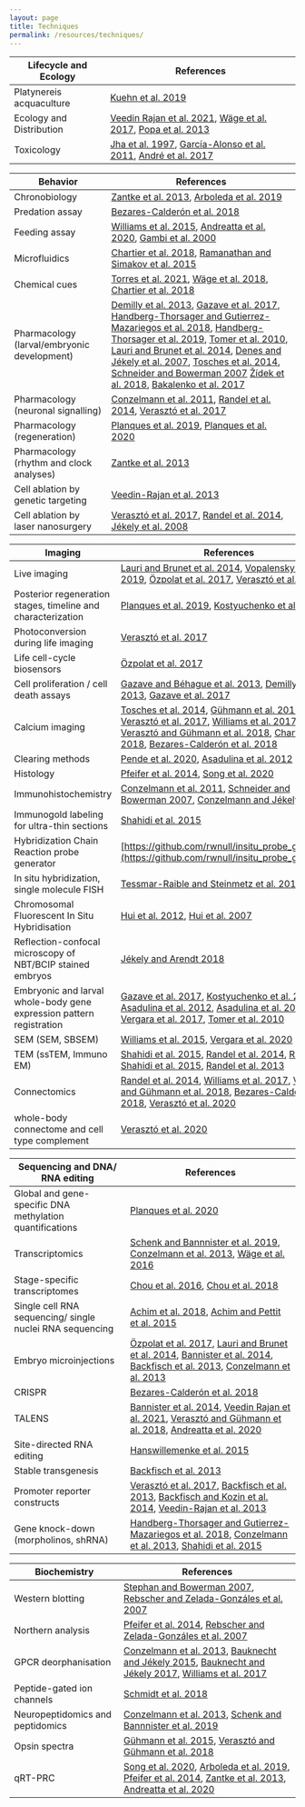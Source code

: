 ```yaml
---
layout: page
title: Techniques
permalink: /resources/techniques/
---
```



| Lifecycle and Ecology | References |
| ----------- | -------------- |
| Platynereis acquaculture | [Kuehn et al. 2019](https://journals.plos.org/plosone/article?id=10.1371/journal.pone.0226156) |
| Ecology and Distribution | [Veedin Rajan et al. 2021](https://www.nature.com/articles/s41559-020-01356-1), [Wäge et al. 2017](https://link.springer.com/article/10.1007/s00227-017-3222-x), [Popa et al. 2013](https://onlinelibrary.wiley.com/doi/abs/10.1002/jez.1835) |
| Toxicology | [Jha et al. 1997](https://pubmed.ncbi.nlm.nih.gov/9268043/), [García-Alonso et al. 2011](https://pubmed.ncbi.nlm.nih.gov/21642012/), [André et al. 2017](https://pubmed.ncbi.nlm.nih.gov/28535483/)

| Behavior | References |
| ----------- | -------------- |
| Chronobiology | [Zantke et al. 2013](https://www.sciencedirect.com/science/article/pii/S2211124713004725?via%3Dihub), [Arboleda et al. 2019](https://www.frontiersin.org/articles/10.3389/fphys.2019.00900/full) |
| Predation assay | [Bezares-Calderón et al. 2018](https://elifesciences.org/articles/36262) |
| Feeding assay | [Williams et al. 2015](https://frontiersinzoology.biomedcentral.com/articles/10.1186/s12983-014-0093-6), [Andreatta et al. 2020](https://www.pnas.org/content/117/2/1097.long), [Gambi et al. 2000](https://www.tandfonline.com/doi/abs/10.1080/00785326.2000.10409449) |
| Microfluidics | [Chartier et al. 2018](https://royalsocietypublishing.org/doi/10.1098/rsob.180139), [Ramanathan and Simakov et al. 2015](https://journals.plos.org/plosone/article?id=10.1371/journal.pone.0140553) |
| Chemical cues |  [Torres et al. 2021](https://advances.sciencemag.org/content/7/11/eabf2704), [Wäge et al. 2018](https://www.sciencedirect.com/science/article/abs/pii/S0272771416305418), [Chartier et al. 2018](https://royalsocietypublishing.org/doi/10.1098/rsob.180139) |
| Pharmacology (larval/embryonic development) | [Demilly et al. 2013](https://www.nature.com/articles/ncomms2915), [Gazave et al. 2017](https://royalsocietypublishing.org/doi/full/10.1098/rsob.160242), [Handberg-Thorsager and Gutierrez-Mazariegos et al. 2018](https://advances.sciencemag.org/content/4/2/eaao1261), [Handberg-Thorsager et al. 2019](https://link.springer.com/protocol/10.1007%2F978-1-4939-9585-1_14), [Tomer et al. 2010](https://www.cell.com/cell/fulltext/S0092-8674(10)00891-3?_returnURL=https%3A%2F%2Flinkinghub.elsevier.com%2Fretrieve%2Fpii%2FS0092867410008913%3Fshowall%3Dtrue), [Lauri and Brunet et al. 2014](https://science.sciencemag.org/content/345/6202/1365.long), [Denes and Jékely et al. 2007](https://www.cell.com/cell/fulltext/S0092-8674(07)00326-1?_returnURL=https%3A%2F%2Flinkinghub.elsevier.com%2Fretrieve%2Fpii%2FS0092867407003261%3Fshowall%3Dtrue), [Tosches et al. 2014](https://www.cell.com/cell/fulltext/S0092-8674(14)00992-1?_returnURL=https%3A%2F%2Flinkinghub.elsevier.com%2Fretrieve%2Fpii%2FS0092867414009921%3Fshowall%3Dtrue), [Schneider and Bowerman 2007](https://www.sciencedirect.com/science/article/pii/S1534580707001979?via%3Dihub) [Žídek et al. 2018](https://evodevojournal.biomedcentral.com/articles/10.1186/s13227-018-0100-7), [Bakalenko et al. 2017](https://link.springer.com/article/10.1134/S106236041703002X) |
| Pharmacology (neuronal signalling)  | [Conzelmann et al. 2011](https://www.pnas.org/content/108/46/E1174.long), [Randel et al. 2014](https://elifesciences.org/articles/02730), [Verasztó et al. 2017](https://elifesciences.org/articles/26000) |
| Pharmacology (regeneration) | [Planques et al. 2019](https://www.sciencedirect.com/science/article/pii/S0012160618304536?via%3Dihub), [Planques et al. 2020](https://www.biorxiv.org/content/10.1101/2020.11.13.381673v1)  |
| Pharmacology (rhythm and clock analyses)  | [Zantke et al. 2013](https://www.sciencedirect.com/science/article/pii/S2211124713004725?via%3Dihub) |
| Cell ablation by genetic targeting  | [Veedin-Rajan et al. 2013](https://journals.plos.org/plosone/article?id=10.1371/journal.pone.0075811) |
| Cell ablation by laser nanosurgery | [Verasztó et al. 2017](https://elifesciences.org/articles/26000), [Randel et al. 2014](https://elifesciences.org/articles/02730), [Jékely et al. 2008](https://www.nature.com/articles/nature07590) |


| Imaging | References |
| ----------- | -------------- |
| Live imaging | [Lauri and Brunet et al. 2014](https://science.sciencemag.org/content/345/6202/1365.long), [Vopalensky et al. 2019](https://bmcbiol.biomedcentral.com/articles/10.1186/s12915-019-0705-x), [Özpolat et al. 2017](https://elifesciences.org/articles/30463), [Verasztó et al. 2017](https://elifesciences.org/articles/26000) |
| Posterior regeneration stages, timeline and characterization | [Planques et al. 2019](https://www.sciencedirect.com/science/article/pii/S0012160618304536?via%3Dihub), [Kostyuchenko et al. 2018](https://anatomypubs.onlinelibrary.wiley.com/doi/full/10.1002/dvdy.7) |
| Photoconversion during life imaging | [Verasztó et al. 2017](https://elifesciences.org/articles/26000) |
| Life cell-cycle biosensors | [Özpolat et al. 2017](https://elifesciences.org/articles/30463) |
| Cell proliferation / cell death assays| [Gazave and Béhague et al. 2013](https://www.sciencedirect.com/science/article/pii/S0012160613003813), [Demilly et al. 2013](https://www.nature.com/articles/ncomms2915), [Gazave et al. 2017](https://royalsocietypublishing.org/doi/full/10.1098/rsob.160242) |
| Calcium imaging  | [Tosches et al. 2014](https://www.cell.com/cell/fulltext/S0092-8674(14)00992-1?_returnURL=https%3A%2F%2Flinkinghub.elsevier.com%2Fretrieve%2Fpii%2FS0092867414009921%3Fshowall%3Dtrue), [Gühmann et al. 2015](https://www.cell.com/current-biology/fulltext/S0960-9822(15)00820-9?_returnURL=https%3A%2F%2Flinkinghub.elsevier.com%2Fretrieve%2Fpii%2FS0960982215008209%3Fshowall%3Dtrue), [Verasztó et al. 2017](https://elifesciences.org/articles/26000), [Williams et al. 2017](https://elifesciences.org/articles/26349), [Verasztó and Gühmann et al. 2018](https://elifesciences.org/articles/36440), [Chartier et al. 2018](https://royalsocietypublishing.org/doi/10.1098/rsob.180139?url_ver=Z39.88-2003&rfr_id=ori:rid:crossref.org&rfr_dat=cr_pub%20%200pubmed), [Bezares-Calderón et al. 2018](https://elifesciences.org/articles/36262) |
| Clearing methods  | [Pende et al. 2020](https://pubmed.ncbi.nlm.nih.gov/32523996/), [Asadulina et al. 2012](https://pubmed.ncbi.nlm.nih.gov/23199348/) |
| Histology | [Pfeifer et al. 2014](https://journals.plos.org/plosone/article?id=10.1371/journal.pone.0096702), [Song et al. 2020](https://www.ncbi.nlm.nih.gov/pmc/articles/PMC7771090/) |
| Immunohistochemistry | [Conzelmann et al. 2011](https://www.pnas.org/content/108/46/E1174.long), [Schneider and Bowerman 2007](https://www.sciencedirect.com/science/article/pii/S1534580707001979?via%3Dihub), [Conzelmann and Jékely 2012](https://evodevojournal.biomedcentral.com/articles/10.1186/2041-9139-3-23),  |
| Immunogold labeling for ultra-thin sections   | [Shahidi et al. 2015](https://elifesciences.org/articles/11147) |
| Hybridization Chain Reaction probe generator  |  [https://github.com/rwnull/insitu_probe_generator](https://github.com/rwnull/insitu_probe_generator) |
| In situ hybridization, single molecule FISH  | [Tessmar-Raible  and Steinmetz et al. 2018](https://www.future-science.com/doi/10.2144/000112023?url_ver=Z39.88-2003&rfr_id=ori%3Arid%3Acrossref.org&rfr_dat=cr_pub++0pubmed) |
| Chromosomal Fluorescent In Situ Hybridisation  | [Hui et al. 2012](https://academic.oup.com/mbe/article/29/1/157/1748459), [Hui et al. 2007](https://www.cambridge.org/core/journals/journal-of-the-marine-biological-association-of-the-united-kingdom/article/abs/duplication-of-the-ribosomal-gene-cluster-in-the-marine-polychaete-platynereis-dumerilii-correlates-with-its-polymorphism/EC0129385C928D0C9771F89F94756BC1) |
| Reflection-confocal microscopy of NBT/BCIP stained embryos | [Jékely and Arendt 2018](https://www.future-science.com/doi/10.2144/000112462) |
|  Embryonic and larval whole-body gene expression pattern registration | [Gazave et al. 2017](https://royalsocietypublishing.org/doi/full/10.1098/rsob.160242#d3e3337), [Kostyuchenko et al. 2018](https://anatomypubs.onlinelibrary.wiley.com/doi/full/10.1002/dvdy.7), [Asadulina et al. 2012](https://evodevojournal.biomedcentral.com/articles/10.1186/2041-9139-3-27), [Asadulina et al. 2015](https://bmcbioinformatics.biomedcentral.com/articles/10.1186/s12859-015-0652-7), [Vergara et al. 2017](https://www.pnas.org/content/114/23/5878.short), [Tomer et al. 2010](https://pubmed.ncbi.nlm.nih.gov/20813265/) |
| SEM (SEM, SBSEM)  | [Williams et al. 2015](https://frontiersinzoology.biomedcentral.com/articles/10.1186/s12983-014-0093-6), [Vergara et al. 2020](https://www.biorxiv.org/content/10.1101/2020.02.26.961037v1) |
| TEM (ssTEM, Immuno EM) | [Shahidi et al. 2015](https://elifesciences.org/articles/11147), [Randel et al. 2014](https://elifesciences.org/articles/02730), [Randel and Shahidi et al. 2015](https://elifesciences.org/articles/08069), [Randel et al. 2013](https://academic.oup.com/icb/article/53/1/7/628885) |
| Connectomics | [Randel et al. 2014](https://elifesciences.org/articles/02730), [Williams et al. 2017](https://elifesciences.org/articles/26349), [Verasztó and Gühmann et al. 2018](https://elifesciences.org/articles/36440), [Bezares-Calderón et al. 2018](https://elifesciences.org/articles/36262), [Verasztó et al. 2020](https://www.biorxiv.org/content/10.1101/2020.08.21.260984v2) |
| whole-body connectome and cell type complement  | [Verasztó et al. 2020](https://www.biorxiv.org/content/10.1101/2020.08.21.260984v2) |



| Sequencing and DNA/ RNA editing | References |
| ----------- | -------------- |
| Global and gene-specific DNA methylation quantifications  | [Planques et al. 2020](https://www.biorxiv.org/content/10.1101/2020.11.13.381673v1) |
| Transcriptomics | [Schenk and Bannnister et al. 2019](https://elifesciences.org/articles/41556), [Conzelmann et al. 2013](https://bmcgenomics.biomedcentral.com/articles/10.1186/1471-2164-14-906), [Wäge et al. 2016](https://www.sciencedirect.com/science/article/abs/pii/S014765131530124X) |
| Stage-specific transcriptomes | [Chou et al. 2016](https://bmcgenomics.biomedcentral.com/articles/10.1186/s12864-016-2860-6), [Chou et al. 2018](https://bmcgenomics.biomedcentral.com/articles/10.1186/s12864-018-4987-0) |
| Single cell RNA sequencing/ single nuclei RNA sequencing | [Achim et al. 2018](https://academic.oup.com/mbe/article/35/5/1047/4823215), [Achim  and Pettit et al. 2015](https://www.nature.com/articles/nbt.3209) |
| Embryo microinjections | [Özpolat et al. 2017](https://elifesciences.org/articles/30463), [Lauri and Brunet et al. 2014](https://science.sciencemag.org/content/345/6202/1365.long), [Bannister et al. 2014](https://www.genetics.org/content/197/1/77.long), [Backfisch et al. 2013](https://www.pnas.org/content/110/1/193.long), [Conzelmann et al. 2013](https://www.pnas.org/content/110/20/8224.long) |
| CRISPR | [Bezares-Calderón et al. 2018](https://elifesciences.org/articles/36262) |
| TALENS | [Bannister et al. 2014](https://www.genetics.org/content/197/1/77.long), [Veedin Rajan et al. 2021](https://www.nature.com/articles/s41559-020-01356-1), [Verasztó and Gühmann et al. 2018](https://elifesciences.org/articles/36440), [Andreatta et al. 2020](https://www.pnas.org/content/117/2/1097.long) |
| Site-directed RNA editing | [Hanswillemenke et al. 2015](https://pubs.acs.org/doi/10.1021/jacs.5b10216) |
| Stable transgenesis | [Backfisch et al. 2013](https://www.pnas.org/content/110/1/193.long) |
| Promoter reporter constructs |  [Verasztó et al. 2017](https://elifesciences.org/articles/26000), [Backfisch et al. 2013](https://www.pnas.org/content/110/1/193.long), [Backfisch and Kozin et al. 2014](https://journals.plos.org/plosone/article?id=10.1371/journal.pone.0093076), [Veedin-Rajan et al. 2013](https://journals.plos.org/plosone/article?id=10.1371/journal.pone.0075811) |
| Gene knock-down (morpholinos, shRNA) | [Handberg-Thorsager and Gutierrez-Mazariegos et al. 2018](https://advances.sciencemag.org/content/4/2/eaao1261), [Conzelmann et al. 2013](https://www.pnas.org/content/110/20/8224.long), [Shahidi et al. 2015](https://elifesciences.org/articles/11147) |


| Biochemistry | References |
| ----------- | -------------- |
| Western blotting | [Stephan and Bowerman 2007](https://www.sciencedirect.com/science/article/pii/S1534580707001979), [Rebscher and Zelada-Gonzáles et al. 2007](https://www.sciencedirect.com/science/article/pii/S0012160607002461#!) |
| Northern analysis | [Pfeifer et al. 2014](https://journals.plos.org/plosone/article?id=10.1371/journal.pone.0096702), [Rebscher and Zelada-Gonzáles et al. 2007](https://www.sciencedirect.com/science/article/pii/S0012160607002461#!) |
| GPCR deorphanisation | [Conzelmann et al. 2013](https://www.pnas.org/content/110/20/8224.long), [Bauknecht and Jékely 2015](https://www.cell.com/cell-reports/fulltext/S2211-1247(15)00678-6?_returnURL=https%3A%2F%2Flinkinghub.elsevier.com%2Fretrieve%2Fpii%2FS2211124715006786%3Fshowall%3Dtrue), [Bauknecht and Jékely 2017](https://bmcbiol.biomedcentral.com/articles/10.1186/s12915-016-0341-7), [Williams et al. 2017](https://elifesciences.org/articles/26349) |
| Peptide-gated ion channels | [Schmidt et al. 2018](https://faseb.onlinelibrary.wiley.com/doi/full/10.1096/fj.201800274R) |
| Neuropeptidomics and peptidomics | [Conzelmann et al. 2013](https://bmcgenomics.biomedcentral.com/articles/10.1186/1471-2164-14-906), [Schenk and Bannnister et al. 2019](https://elifesciences.org/articles/41556) |
| Opsin spectra | [Gühmann et al. 2015](https://www.cell.com/current-biology/fulltext/S0960-9822(15)00820-9?_returnURL=https%3A%2F%2Flinkinghub.elsevier.com%2Fretrieve%2Fpii%2FS0960982215008209%3Fshowall%3Dtrue), [Verasztó and Gühmann et al. 2018](https://elifesciences.org/articles/36440) |
| qRT-PRC | [Song et al. 2020](https://www.ncbi.nlm.nih.gov/pmc/articles/PMC7771090/), [Arboleda et al. 2019](https://www.ncbi.nlm.nih.gov/pmc/articles/PMC6638195/), [Pfeifer et al. 2014](https://journals.plos.org/plosone/article?id=10.1371/journal.pone.0096702), [Zantke et al. 2013](https://www.sciencedirect.com/science/article/pii/S2211124713004725?via%3Dihub), [Andreatta et al. 2020](https://www.pnas.org/content/117/2/1097.long) |
